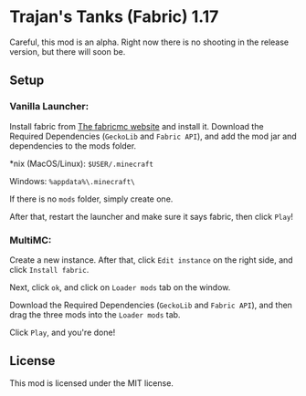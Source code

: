 # Trajan's Tanks (Fabric) 1.17

Careful, this mod is an alpha. Right now there is no shooting in the release version, but there will soon be.

## Setup

### Vanilla Launcher:

Install fabric from [The fabricmc website](https://fabricmc.net/use) and install it.
Download the Required Dependencies (````GeckoLib```` and ````Fabric API````), and add the mod jar and dependencies to the mods folder.


*nix (MacOS/Linux): ````$USER/.minecraft````

Windows: ````%appdata%\.minecraft\````

If there is no ````mods```` folder, simply create one.

After that, restart the launcher and make sure it says fabric, then click ````Play````!

### MultiMC:

Create a new instance. After that, click ````Edit instance```` on the right side, and click ````Install fabric````.

Next, click ````ok````, and click on ````Loader mods```` tab on the window.

Download the Required Dependencies (````GeckoLib```` and ````Fabric API````), and then drag the three mods into the 
````Loader mods```` tab.

Click ````Play````, and you're done!

## License

This mod is licensed under the MIT license.
